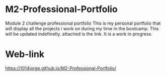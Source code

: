 # M2-Professional-Portfolio
Module 2 challenge professional portfolio
This is my personal portfolio that will display all the projects i work on during my time in the bootcamp.
This will be updated indefinetly.
attached is the link.
It is a work in progress.

# Web-link
https://1014jorge.github.io/M2-Professional-Portfolio/
